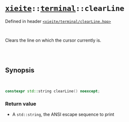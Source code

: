# [`xieite`](../../README.md)`::`[`terminal`](../../docs/terminal.md)`::clearLine`
Defined in header [`<xieite/terminal/clearLine.hpp>`](../../include/xieite/terminal/clearLine.hpp)

<br/>

Clears the line on which the cursor currently is.

<br/><br/>

## Synopsis

<br/>

```cpp
constexpr std::string clearLine() noexcept;
```
### Return value
- A `std::string`, the ANSI escape sequence to print
